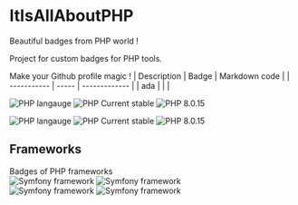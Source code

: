 # ItIsAllAboutPHP
Beautiful badges from PHP world ! 

Project for custom badges for PHP tools. 

Make your Github profile magic !
 | Description | Badge | Markdown code |
 | ----------- | ----- | ------------- |
 |     ada     |       |               |

![PHP langauge](https://img.shields.io/badge/PHP-Language-blue?color=gray&labelColor=4F5B93) 
![PHP Current stable](https://img.shields.io/badge/PHP%208.1.2-Language-blue?color=gray&labelColor=4F5B93) 
![PHP 8.0.15](https://img.shields.io/badge/PHP%208.0.15-Language-blue?color=gray&labelColor=4F5B93) 

![PHP langauge](https://img.shields.io/badge/PHP-Language-blue?color=gray&labelColor=4F5B93&style=for-the-badge) 
![PHP Current stable](https://img.shields.io/badge/PHP%208.1.2-Language-blue?color=gray&labelColor=4F5B93&style=for-the-badge) 
![PHP 8.0.15](https://img.shields.io/badge/PHP%208.0.15-Language-blue?color=gray&labelColor=4F5B93&style=for-the-badge) 

## Frameworks
Badges of PHP frameworks  
![Symfony framework](https://img.shields.io/badge/Symfony-Framework-blue?color=blue&labelColor=black&logo=symfony)
![Symfony framework](https://img.shields.io/badge/Symfony-blue?color=blue&labelColor=black&logo=symfony)   
![Symfony framework](https://img.shields.io/badge/Symfony-Framework-blue?color=blue&labelColor=black&logo=symfony&style=for-the-badge)
![Symfony framework](https://img.shields.io/badge/Symfony-blue?color=blue&labelColor=black&logo=symfony&style=for-the-badge)
